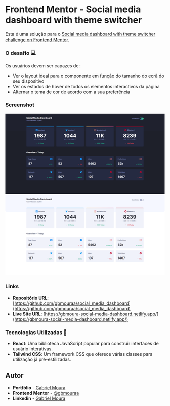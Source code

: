 # Frontend Mentor - Social media dashboard with theme switcher

Esta é uma solução para o [Social media dashboard with theme switcher challenge on Frontend Mentor](https://www.frontendmentor.io/challenges/social-media-dashboard-with-theme-switcher-6oY8ozp_H).

### O desafio 💻

Os usuários devem ser capazes de:

- Ver o layout ideal para o componente em função do tamanho do ecrã do seu dispositivo
- Ver os estados de hover de todos os elementos interactivos da página
- Alternar o tema de cor de acordo com a sua preferência

### Screenshot

![](./public/screenshot1.png)
![](./public/screenshot2.png)

### Links

- **Repositório URL**: [https://github.com/gbmouraa/social_media_dashboard](https://github.com/gbmouraa/social_media_dashboard)
- **Live Site URL**: [https://gbmoura-social-media-dashboard.netlify.app/](https://gbmoura-social-media-dashboard.netlify.app/)

### Tecnologias Utilizadas :rocket:

- **React**: Uma biblioteca JavaScript popular para construir interfaces de usuário interativas.
- **Tailwind CSS**: Um framework CSS que oferece várias classes para utilização já pré-estilizadas.

## Autor

- **Portfólio** - [Gabriel Moura](https://gmouradev.netlify.app/)
- **Frontend Mentor** - [@gbmouraa](https://www.frontendmentor.io/profile/gbmouraa)
- **Linkedin** - [Gabriel Moura](https://www.linkedin.com/in/gabriel-moura-b63382161/)
